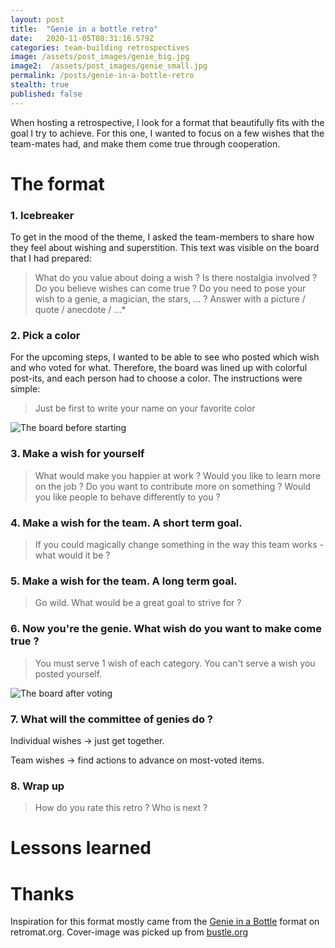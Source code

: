 ```yaml
---
layout: post
title:  "Genie in a bottle retro"
date:   2020-11-05T08:31:16.579Z
categories: team-building retrospectives
image: /assets/post_images/genie_big.jpg
image2:  /assets/post_images/genie_small.jpg
permalink: /posts/genie-in-a-bottle-retro
stealth: true
published: false
---
```


When hosting a retrospective, I look for a format that beautifully fits with the goal I try to achieve. For this one, I wanted to focus on a few wishes that the team-mates had, and make them come true through cooperation.

# The format
### 1. Icebreaker
To get in the mood of the theme, I asked the team-members to share how they feel about wishing and superstition. This text was visible on the board that I had prepared:
> What do you value about doing a wish ? Is there nostalgia involved ? Do you believe wishes can come true ? Do you need to pose your wish to a genie, a magician, the stars, ... ? Answer with a picture / quote / anecdote / ...*

### 2. Pick a color
For the upcoming steps, I wanted to be able to see who posted which wish and who voted for what. Therefore, the board was lined up with colorful post-its, and each person had to choose a color. The instructions were simple:
>Just be first to write your name on your favorite color

![The board before starting](/prettydamnhot/assets/post_images/genie_after.png)
### 3. Make a wish for yourself
>What would make you happier at work ? Would you like to learn more on the job ? Do you want to contribute more on something ? Would you like people to behave differently to you ?

### 4. Make a wish for the team. A short term goal.
>If you could magically change something in the way this team works - what would it be ?

### 5. Make a wish for the team. A long term goal.
>Go wild. What would be a great goal to strive for ?

### 6. Now you're the genie. What wish do you want to make come true ?
>You must serve 1 wish of each category. You can't serve a wish you posted yourself.

![The board after voting](/prettydamnhot/assets/post_images/genie_after.png)
### 7. What will the committee of genies do ?

Individual wishes -> just get together.

Team wishes -> find actions to advance on most-voted items.

### 8. Wrap up
>How do you rate this retro ? Who is next ?


# Lessons learned


# Thanks
Inspiration for this format mostly came from the [Genie in a Bottle](https://retromat.org/en/?id=116) format on retromat.org.
Cover-image was picked up from [bustle.org](https://www.bustle.com/p/aladdins-original-ending-with-genies-transformation-was-revealed-by-the-director-18703846)
